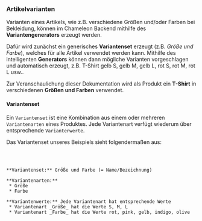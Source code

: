 ### Artikelvarianten


Varianten eines Artikels, wie z.B. verschiedene Größen und/oder Farben bei Bekleidung, können im Chameleon Backend mithilfe des **Variantengenerators** erzeugt werden.

Dafür wird zunächst ein generisches **Variantenset** erzeugt (z.B. *Größe und Farbe*), welches für alle Artikel verwendet werden kann. Mithilfe des intelligenten **Generators** können dann mögliche Varianten vorgeschlagen und automatisch erzeugt, z.B. T-Shirt gelb S, gelb M, gelb L, rot S, rot M, rot L usw..

Zur Veranschaulichung dieser Dokumentation wird als Produkt ein **T-Shirt** in verschiedenen **Größen und Farben** verwendet.

#### Variantenset


Ein `Variantenset` ist eine Kombination aus einem oder mehreren `Variantenarten` eines Produktes. Jede Variantenart verfügt wiederum über entsprechende `Variantenwerte`.

Das Variantenset unseres Beispiels sieht folgendermaßen aus:

<br>

```

**Variantenset:** Größe und Farbe (= Name/Bezeichnung)
    
**Variantenarten:**
 * Größe
 * Farbe
    
**Variantenwerte:** Jede Variantenart hat entsprechende Werte
 * Variantenart _Größe_ hat die Werte S, M, L
 * Variantenart _Farbe_ hat die Werte rot, pink, gelb, indigo, olive

```
      







